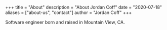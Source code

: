 +++
title = "About"
description = "About Jordan Coff"
date = "2020-07-18"
aliases = ["about-us", "contact"]
author = "Jordan Coff"
+++

Software engineer born and raised in Mountain View, CA.
